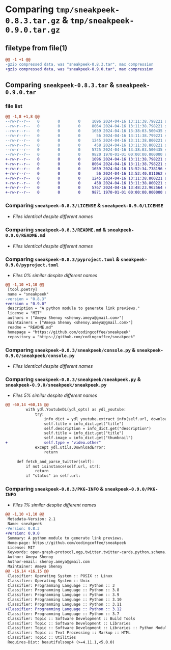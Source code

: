 # Comparing `tmp/sneakpeek-0.8.3.tar.gz` & `tmp/sneakpeek-0.9.0.tar.gz`

## filetype from file(1)

```diff
@@ -1 +1 @@
-gzip compressed data, was "sneakpeek-0.8.3.tar", max compression
+gzip compressed data, was "sneakpeek-0.9.0.tar", max compression
```

## Comparing `sneakpeek-0.8.3.tar` & `sneakpeek-0.9.0.tar`

### file list

```diff
@@ -1,8 +1,8 @@
--rw-r--r--   0        0        0     1096 2024-04-16 13:11:38.798221 sneakpeek-0.8.3/LICENSE
--rw-r--r--   0        0        0     8064 2024-04-16 13:11:38.798221 sneakpeek-0.8.3/README.md
--rw-r--r--   0        0        0     1659 2024-04-16 13:38:03.500435 sneakpeek-0.8.3/pyproject.toml
--rw-r--r--   0        0        0       56 2024-04-16 13:11:38.799221 sneakpeek-0.8.3/sneakpeek/__init__.py
--rw-r--r--   0        0        0     1245 2024-04-16 13:11:38.800221 sneakpeek-0.8.3/sneakpeek/console.py
--rw-r--r--   0        0        0      458 2024-04-16 13:11:38.800221 sneakpeek-0.8.3/sneakpeek/server.py
--rw-r--r--   0        0        0     5725 2024-04-16 13:38:03.500435 sneakpeek-0.8.3/sneakpeek/sneakpeek.py
--rw-r--r--   0        0        0     9820 1970-01-01 00:00:00.000000 sneakpeek-0.8.3/PKG-INFO
+-rw-r--r--   0        0        0     1096 2024-04-16 13:11:38.798221 sneakpeek-0.9.0/LICENSE
+-rw-r--r--   0        0        0     8064 2024-04-16 13:11:38.798221 sneakpeek-0.9.0/README.md
+-rw-r--r--   0        0        0     1659 2024-04-16 13:52:34.738196 sneakpeek-0.9.0/pyproject.toml
+-rw-r--r--   0        0        0       56 2024-04-16 13:52:40.811062 sneakpeek-0.9.0/sneakpeek/__init__.py
+-rw-r--r--   0        0        0     1245 2024-04-16 13:11:38.800221 sneakpeek-0.9.0/sneakpeek/console.py
+-rw-r--r--   0        0        0      458 2024-04-16 13:11:38.800221 sneakpeek-0.9.0/sneakpeek/server.py
+-rw-r--r--   0        0        0     5767 2024-04-16 13:48:23.962564 sneakpeek-0.9.0/sneakpeek/sneakpeek.py
+-rw-r--r--   0        0        0     9871 1970-01-01 00:00:00.000000 sneakpeek-0.9.0/PKG-INFO
```

### Comparing `sneakpeek-0.8.3/LICENSE` & `sneakpeek-0.9.0/LICENSE`

 * *Files identical despite different names*

### Comparing `sneakpeek-0.8.3/README.md` & `sneakpeek-0.9.0/README.md`

 * *Files identical despite different names*

### Comparing `sneakpeek-0.8.3/pyproject.toml` & `sneakpeek-0.9.0/pyproject.toml`

 * *Files 0% similar despite different names*

```diff
@@ -1,10 +1,10 @@
 [tool.poetry]
 name = "sneakpeek"
-version = "0.8.3"
+version = "0.9.0"
 description = "A python module to generate link previews."
 license = "MIT"
 authors = ["Ameya Shenoy <shenoy.ameya@gmail.com>"]
 maintainers = ["Ameya Shenoy <shenoy.ameya@gmail.com>"]
 readme = "README.md"
 homepage = "https://github.com/codingcoffee/sneakpeek"
 repository = "https://github.com/codingcoffee/sneakpeek"
```

### Comparing `sneakpeek-0.8.3/sneakpeek/console.py` & `sneakpeek-0.9.0/sneakpeek/console.py`

 * *Files identical despite different names*

### Comparing `sneakpeek-0.8.3/sneakpeek/sneakpeek.py` & `sneakpeek-0.9.0/sneakpeek/sneakpeek.py`

 * *Files 5% similar despite different names*

```diff
@@ -60,14 +60,15 @@
         with ydl.YoutubeDL(ydl_opts) as ydl_youtube:
             try:
                 info_dict = ydl_youtube.extract_info(self.url, download=False)
                 self.title = info_dict.get("title")
                 self.description = info_dict.get("description")
                 self.title = info_dict.get("title")
                 self.image = info_dict.get("thumbnail")
+                self.type = "video.other"
             except ydl.utils.DownloadError:
                 return
 
     def fetch_and_parse_twitter(self):
         if not isinstance(self.url, str):
             return
         if "status" in self.url:
```

### Comparing `sneakpeek-0.8.3/PKG-INFO` & `sneakpeek-0.9.0/PKG-INFO`

 * *Files 1% similar despite different names*

```diff
@@ -1,10 +1,10 @@
 Metadata-Version: 2.1
 Name: sneakpeek
-Version: 0.8.3
+Version: 0.9.0
 Summary: A python module to generate link previews.
 Home-page: https://github.com/codingcoffee/sneakpeek
 License: MIT
 Keywords: open-graph-protocol,ogp,twitter,twitter-cards,python,schema,link-preview
 Author: Ameya Shenoy
 Author-email: shenoy.ameya@gmail.com
 Maintainer: Ameya Shenoy
@@ -16,14 +16,15 @@
 Classifier: Operating System :: POSIX :: Linux
 Classifier: Operating System :: Unix
 Classifier: Programming Language :: Python :: 3
 Classifier: Programming Language :: Python :: 3.8
 Classifier: Programming Language :: Python :: 3.9
 Classifier: Programming Language :: Python :: 3.10
 Classifier: Programming Language :: Python :: 3.11
+Classifier: Programming Language :: Python :: 3.12
 Classifier: Programming Language :: Python :: 3.7
 Classifier: Topic :: Software Development :: Build Tools
 Classifier: Topic :: Software Development :: Libraries
 Classifier: Topic :: Software Development :: Libraries :: Python Modules
 Classifier: Topic :: Text Processing :: Markup :: HTML
 Classifier: Topic :: Utilities
 Requires-Dist: beautifulsoup4 (>=4.11.1,<5.0.0)
```

